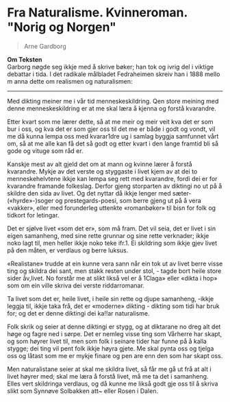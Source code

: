 # Fra Naturalisme. Kvinneroman. "Norig og Norgen"
> Arne Gardborg


**Om Teksten**  
Garborg nøgde seg ikkje med å skrive bøker; han tok og ivrig del i viktige debattar i tida. I det radikale målbladet Fedraheimen skreiv han i 1888 mello m anna dette om realismen og naturalismen: 

---

Med dikting meiner me i vår tid menneskeskildring. Qen store meining med denne menneskeskildring er at me skal læra å kjenna og forstå kvarandre.

Etter kvart som me lærer dette, så at me meir og meir veit kva det er som bur i oss, og kva det er som gjer oss til det me er både i godt og vondt, vil me då kunna lempa oss med kvarar1dre ug i samlag byggja samfunnet vårt om, så at me alle kan få det så godt og etter kvart i den lange framtid bli så gode og vituge som råd er.

Kanskje mest av alt gjeld det om at mann og kvinne lærer å  forstå kvarandre. Mykje av det verste og styggaste i  livet kjem av at dei to menneskehelvtene ikkje kan lempa seg rett med kvarandre, fordi dei er for kvarandre framande folkeslag. Derfor gjeng storparten av diktingi no ut på å skildre den sida av livet. Og det nyttar då ikkje lenger med sæter-(«hyrde»-)soger og prestegards-poesi, som berre gjeng ut på å  vera «vakker», eller med forunderleg uttenkte «romanbøker» til bisn for folk og tidkort for letingar.

Det er sjølve livet «som det er», som må fram. Det vil seia, det er livet i sin  eigen samanheng, med sine rette grunnar og sine rette verknader; ikkje noko lagt til, men  heller ikkje  noko teke ifr.1. Ei skildring som ikkje gjev livet på den måten, er verdlaus og berre luksus.

«Realistane» trudde at ein kunne vera sann når ein tok ut av livet berre visse ting og skildra dei sant, men stakk resten under stol, -  tagde bort heile store sider åv,livet. No forstår me at slikt likså vel er å  1Claga» eller «dikta i hop» som om ein ville skriva dei verste riddarromanar.

Ta livet som det er, heile livet, i heile sin rette og djupe samanheng, -ikkje leggja til, ikkje taka frå, det er «moderne» dikting -  dikting som tidi har bruk for; og det er denne diktingi dei ka!!ar naturalisme.

Folk skrik og seier at denne diktingi er stygg, og at diktarane no dreg alt det høge og fagre ned i sørpe. Det er nemleg visse ting som Vårherre har skapt, og som høyrer livet til, men som folk i seinare tider har funne på å  kalla stygge; dei ting vil pent folk ikkje høyra gjete. Me skal pynta oss og tjelga oss og låtast som me er mykje finare og pen are enn den som har skapt oss.

Men naturalistane seier at skal me skildra livet, så får me gå ut frå at alt i livet høyrer med; skal me læra å forstå livet, må me ta det i samanheng. Elles vert skildringa verdlaus, og då kunne me likså godt gje oss til å skriva slikt som Synnøve Solbakken att~ eller Rosen i Dalen. 